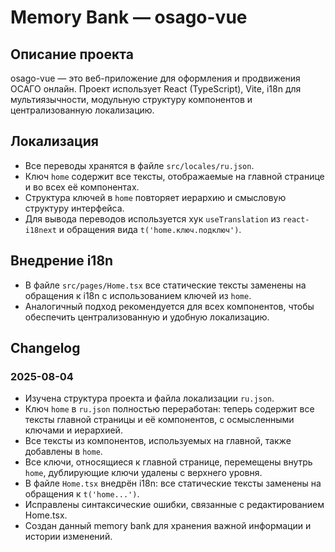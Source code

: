 # Memory Bank — osago-vue

## Описание проекта

osago-vue — это веб-приложение для оформления и продвижения ОСАГО онлайн. Проект использует React (TypeScript), Vite, i18n для мультиязычности, модульную структуру компонентов и централизованную локализацию.

## Локализация

- Все переводы хранятся в файле `src/locales/ru.json`.
- Ключ `home` содержит все тексты, отображаемые на главной странице и во всех её компонентах.
- Структура ключей в `home` повторяет иерархию и смысловую структуру интерфейса.
- Для вывода переводов используется хук `useTranslation` из `react-i18next` и обращения вида `t('home.ключ.подключ')`.

## Внедрение i18n

- В файле `src/pages/Home.tsx` все статические тексты заменены на обращения к i18n с использованием ключей из `home`.
- Аналогичный подход рекомендуется для всех компонентов, чтобы обеспечить централизованную и удобную локализацию.

## Changelog

### 2025-08-04

- Изучена структура проекта и файла локализации `ru.json`.
- Ключ `home` в `ru.json` полностью переработан: теперь содержит все тексты главной страницы и её компонентов, с осмысленными ключами и иерархией.
- Все тексты из компонентов, используемых на главной, также добавлены в `home`.
- Все ключи, относящиеся к главной странице, перемещены внутрь `home`, дублирующие ключи удалены с верхнего уровня.
- В файле `Home.tsx` внедрён i18n: все статические тексты заменены на обращения к `t('home...')`.
- Исправлены синтаксические ошибки, связанные с редактированием Home.tsx.
- Создан данный memory bank для хранения важной информации и истории изменений.
